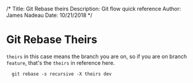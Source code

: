 /*
Title: Git Rebase theirs
Description: Git flow quick reference
Author: James Nadeau
Date: 10/21/2018
*/

# Git Rebase Theirs

`theirs` in this case means the branch you are on, so if you are on branch
`feature`, that's the `theirs` in reference here.

```
  git rebase -s recursive -X theirs dev
```
